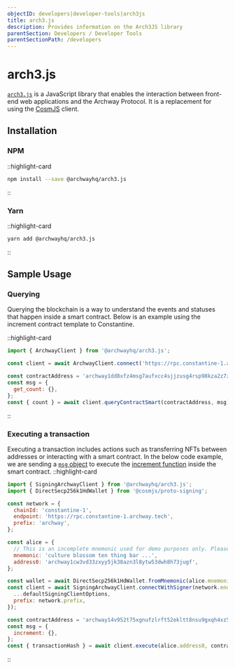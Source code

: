 ```yaml
---
objectID: developers|developer-tools|arch3js
title: arch3.js
description: Provides information on the Arch3JS library
parentSection: Developers / Developer Tools
parentSectionPath: /developers
---
```


# arch3.js

[`arch3.js`](https://www.npmjs.com/package/@archwayhq/arch3-core) is a JavaScript library that enables the interaction between front-end web applications and the Archway Protocol. It is a replacement for using the [CosmJS](https://github.com/cosmos/cosmjs) client.

## Installation

### NPM

::highlight-card

```bash
npm install --save @archwayhq/arch3.js
```

::

### Yarn

::highlight-card

```bash
yarn add @archwayhq/arch3.js
```

::

## Sample Usage

### Querying

Querying the blockchain is a way to understand the events and statuses that happen inside a smart contract. Below is an example using the increment contract template to Constantine.

::highlight-card

```js
import { ArchwayClient } from '@archwayhq/arch3.js';

const client = await ArchwayClient.connect('https://rpc.constantine-1.archway.tech');

const contractAddress = 'archway1dd8xfz4msg7aufxcc4sjjzusg4rsp98kza2z7zjprhgwvmpdzncq6jrg99';
const msg = {
  get_count: {},
};
const { count } = await client.queryContractSmart(contractAddress, msg);
```

::

### Executing a transaction

Executing a transaction includes actions such as transferring NFTs between addresses or interacting with a smart contract. In the below code example, we are sending a [`msg` object](https://docs.cosmos.network/main/building-modules/messages-and-queries#messages) to execute the [increment function](https://docs.cosmwasm.com/dev-academy/develop-smart-contract/intro/#increment) inside the smart contract.
::highlight-card

```js
import { SigningArchwayClient } from '@archwayhq/arch3.js';
import { DirectSecp256k1HdWallet } from '@cosmjs/proto-signing';

const network = {
  chainId: 'constantine-1',
  endpoint: 'https://rpc.constantine-1.archway.tech',
  prefix: 'archway',
};

const alice = {
  // This is an incomplete mnemonic used for demo purposes only. Please, never hard code your seed phrases.
  mnemonic: 'culture blossom ten thing bar ...',
  address0: 'archway1cw3vd33zxyy5jk38azn3l8ytw53dwh8h73jugf',
};

const wallet = await DirectSecp256k1HdWallet.fromMnemonic(alice.mnemonic, { prefix: network.prefix });
const client = await SigningArchwayClient.connectWithSigner(network.endpoint, wallet, {
  ...defaultSigningClientOptions,
  prefix: network.prefix,
});

const contractAddress = 'archway14v952t75xgnufzlrft52ekltt8nsu9gxqh4xz55qfm6wqslc0spqspc5lm';
const msg = {
  increment: {},
};
const { transactionHash } = await client.execute(alice.address0, contractAddress, msg, 'auto');
```

::

